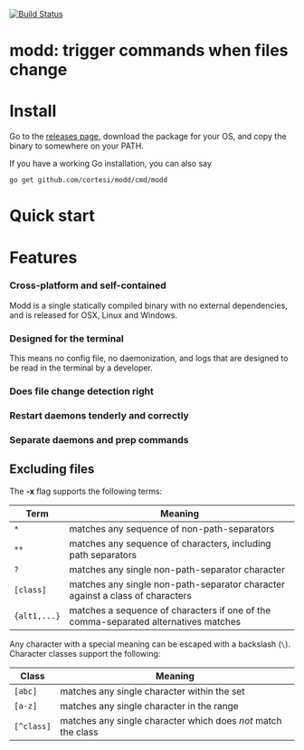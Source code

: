 [![Build Status](https://drone.io/github.com/cortesi/modd/status.png)](https://drone.io/github.com/cortesi/modd/latest)

# modd: trigger commands when files change

# Install

Go to the [releases page](https://github.com/cortesi/modd/releases/latest),
download the package for your OS, and copy the binary to somewhere on your
PATH.

If you have a working Go installation, you can also say

    go get github.com/cortesi/modd/cmd/modd


# Quick start



# Features


### Cross-platform and self-contained

Modd is a single statically compiled binary with no external dependencies, and
is released for OSX, Linux and Windows.


### Designed for the terminal

This means no config file, no daemonization, and logs that are designed to be
read in the terminal by a developer.


### Does file change detection right



### Restart daemons tenderly and correctly



### Separate daemons and prep commands



## Excluding files

The **-x** flag supports the following terms:

Term          | Meaning
------------- | -------
`*`           | matches any sequence of non-path-separators
`**`          | matches any sequence of characters, including path separators
`?`           | matches any single non-path-separator character
`[class]`     | matches any single non-path-separator character against a class of characters
`{alt1,...}`  | matches a sequence of characters if one of the comma-separated alternatives matches

Any character with a special meaning can be escaped with a backslash (`\`). Character classes support the following:

Class      | Meaning
---------- | -------
`[abc]`    | matches any single character within the set
`[a-z]`    | matches any single character in the range
`[^class]` | matches any single character which does *not* match the class

